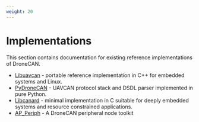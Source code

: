 ```yaml
---
weight: 20
---
```


# Implementations

This section contains documentation for existing reference implementations of DroneCAN.

* [Libuavcan](/Implementations/Libuavcan) - portable reference implementation in C++ for embedded systems and Linux.
* [PyDroneCAN](/Implementations/PyDroneCAN) - UAVCAN protocol stack and DSDL parser implemented in pure Python.
* [Libcanard](/Implementations/Libcanard) - minimal implementation in C suitable for deeply embedded systems and
resource constrained applications.
* [AP_Periph](/Implementations/AP_Periph) - A DroneCAN peripheral node toolkit
  
